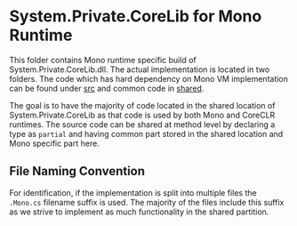 # System.Private.CoreLib for Mono Runtime
This folder contains Mono runtime specific build of System.Private.CoreLib.dll. The actual implementation is located in two folders. The code which has hard dependency on Mono VM implementation can be found under [src](src/) and common code in [shared](/src/libraries/System.Private.CoreLib/src/README.md).

The goal is to have the majority of code located in the shared location of System.Private.CoreLib as that code is used by both Mono and CoreCLR runtimes. The source code can be shared at method level by declaring a type as `partial` and having common part stored in the shared location and Mono specific part here.

## File Naming Convention

For identification, if the implementation is split into multiple files the `.Mono.cs` filename suffix is used. The majority of the files include this suffix as we strive to implement as much functionality in the shared partition.
